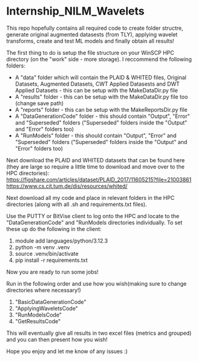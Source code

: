 # Internship_NILM_Wavelets

This repo hopefully contains all required code to create folder structre, generate original augmented datasests (from TLY), applying wavelet transforms, create and test ML models and finally obtain all results!

The first thing to do is setup the file structure on your WinSCP HPC directory (on the "work" side - more storage). I reccommend the following folders:
- A "data" folder which will contain the PLAID & WHITED files, Original Datasets, Augmented Datasets, CWT Applied Datasests and DWT Applied Datasets - this can be setup with the MakeDataDir.py file
- A "results" folder  - this can be setup with the MakeDataDir.py file too (change save path)
- A "reports" folder - this can be setup with the MakeReportsDir.py file
- A "DataGenerationCode" folder - this should contain "Output", "Error" and "Superseded" folders ("Superseded" folders inside the "Output" and "Error" folders too)
- A "RunModels" folder - this should contain "Output", "Error" and "Superseded" folders ("Superseded" folders inside the "Output" and "Error" folders too)

Next download the PLAID and WHITED datasets that can be found here (they are large so require a little time to download and move over to the HPC directories):
https://figshare.com/articles/dataset/PLAID_2017/11605215?file=21003861
https://www.cs.cit.tum.de/dis/resources/whited/

Next download all my code and place in relevant folders in the HPC directories (along with all .sh and requirements.txt files).

Use the PUTTY or BitVise client to log onto the HPC and locate to the "DataGenerationCode" and "RunModels directories individually. To set these up do the following in the client:
1.  module add languages/python/3.12.3
2.  python -m venv .venv
3.  source .venv/bin/activate
4.  pip install -r requirements.txt

Now you are ready to run some jobs!

Run in the following order and use how you wish(making sure to change directories where necessary!)
1.  "BasicDataGenerationCode"
2.  "ApplyingWaveletsCode"
3.  "RunModelsCode"
4.  "GetResultsCode"

This will eventually give all results in two excel files (metrics and grouped) and you can then present how you wish!

Hope you enjoy and let me know of any issues :)
